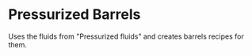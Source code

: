# Pressurized Barrels

Uses the fluids from "Pressurized fluids" and creates barrels recipes for them.
